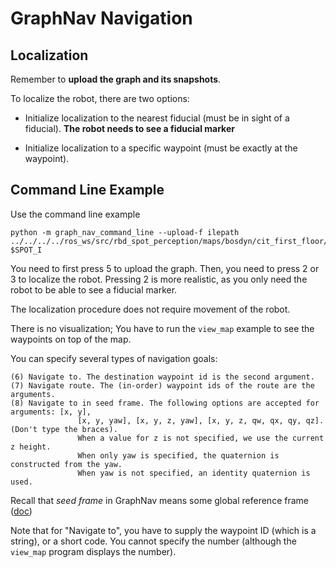 # GraphNav Navigation

## Localization
Remember to **upload the graph and its snapshots**.

To localize the robot, there are two options:

  - Initialize localization to the nearest fiducial (must be in sight of a fiducial).
    **The robot needs to see a fiducial marker**

  - Initialize localization to a specific waypoint (must be exactly at the waypoint).


## Command Line Example
Use the command line example
```
python -m graph_nav_command_line --upload-f ilepath ../../../../ros_ws/src/rbd_spot_perception/maps/bosdyn/cit_first_floor/ $SPOT_I
```

You need to first press 5 to upload the graph.
Then, you need to press 2 or 3 to localize the robot.
Pressing 2 is more realistic, as you only need the
robot to be able to see a fiducial marker.

The localization procedure does not require movement of the robot.

There is no visualization; You have to run the `view_map` example
to see the waypoints on top of the map.

You can specify several types of navigation goals:
```
(6) Navigate to. The destination waypoint id is the second argument.
(7) Navigate route. The (in-order) waypoint ids of the route are the arguments.
(8) Navigate to in seed frame. The following options are accepted for arguments: [x, y],
               [x, y, yaw], [x, y, z, yaw], [x, y, z, qw, qx, qy, qz]. (Don't type the braces).
               When a value for z is not specified, we use the current z height.
               When only yaw is specified, the quaternion is constructed from the yaw.
               When yaw is not specified, an identity quaternion is used.
```
Recall that _seed frame_ in GraphNav means some global reference frame ([doc](https://dev.bostondynamics.com/docs/concepts/autonomy/graphnav_map_structure#:~:text=An%20anchoring%20is%20a%20mapping%20from%20waypoints%20to%20some%20global%20reference%20frame.%20That%20is%2C%20for%20every%20waypoint%20and%20fiducial%2C%20we%20have%20an%20SE3Pose%20describing%20the%20transform%20from%20a%20seed%20frame%20to%20that%20waypoint%20or%20fiducial.))


Note that for "Navigate to", you have to supply the waypoint ID (which is a string),
or a short code. You cannot specify the number (although the `view_map` program displays the number).
